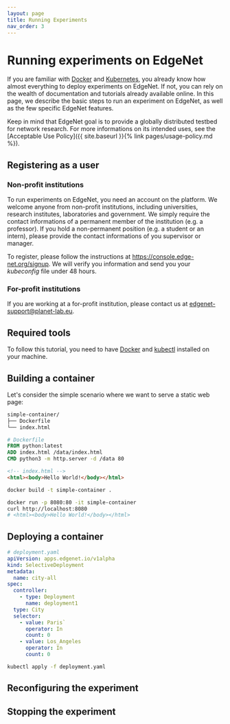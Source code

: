 ```yaml
---
layout: page
title: Running Experiments
nav_order: 3
---
```


# Running experiments on EdgeNet

If you are familiar with [Docker](https://www.docker.com/) and [Kubernetes](https://kubernetes.io/),
you already know how almost everything to deploy experiments on EdgeNet.
If not, you can rely on the wealth of documentation and tutorials already available online.
In this page, we describe the basic steps to run an experiment on EdgeNet, as well as the few specific EdgeNet features.

Keep in mind that EdgeNet goal is to provide a globally distributed testbed for network research.
For more informations on its intended uses, see the [Acceptable Use Policy]({{ site.baseurl }}{% link pages/usage-policy.md %}).

## Registering as a user

### Non-profit institutions

To run experiments on EdgeNet, you need an account on the platform.
We welcome anyone from non-profit institutions, including universities, research institutes, laboratories and government.
We simply require the contact informations of a permanent member of the institution (e.g. a professor).
If you hold a non-permanent position (e.g. a student or an intern), please provide the contact informations of you supervisor or manager.

To register, please follow the instructions at <https://console.edge-net.org/signup>.
We will verify you information and send you your _kubeconfig_ file under 48 hours.

### For-profit institutions

If you are working at a for-profit institution, please contact us at <edgenet-support@planet-lab.eu>.

## Required tools

To follow this tutorial, you need to have [Docker](https://www.docker.com/) and [kubectl](https://kubernetes.io/docs/tasks/tools/install-kubectl/)
installed on your machine.

## Building a container

Let's consider the simple scenario where we want to serve a static web page:
```bash
simple-container/
├── Dockerfile
└── index.html
```

```dockerfile
# Dockerfile
FROM python:latest
ADD index.html /data/index.html
CMD python3 -m http.server -d /data 80
```

```html
<!-- index.html -->
<html><body>Hello World!</body></html>
```

```bash
docker build -t simple-container .
```

```bash
docker run -p 8080:80 -it simple-container
curl http://localhost:8080
# <html><body>Hello World!</body></html>
```

## Deploying a container

```yaml
# deployment.yaml
apiVersion: apps.edgenet.io/v1alpha
kind: SelectiveDeployment
metadata:
  name: city-all
spec:
  controller:
    - type: Deployment
      name: deployment1
  type: City
  selector:
    - value: Paris`
      operator: In
      count: 0
    - value: Los_Angeles
      operator: In
      count: 0
```

```bash
kubectl apply -f deployment.yaml
```

## Reconfiguring the experiment

## Stopping the experiment